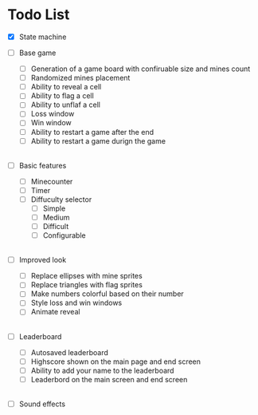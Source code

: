 # Todo List

- [x] State machine 

- [ ] Base game
    - [ ] Generation of a game board with confiruable size and mines count
    - [ ] Randomized mines placement
    - [ ] Ability to reveal a cell
    - [ ] Ability to flag a cell
    - [ ] Ability to unflaf a cell
    - [ ] Loss window
    - [ ] Win window
    - [ ] Ability to restart a game after the end 
    - [ ] Ability to restart a game durign the game
<br/><br/>
- [ ] Basic features
    - [ ] Minecounter
    - [ ] Timer
    - [ ] Diffuculty selector
        - [ ] Simple
        - [ ] Medium
        - [ ] Difficult
        - [ ] Configurable
<br/><br/>
- [ ] Improved look
    - [ ] Replace ellipses with mine sprites
    - [ ] Replace triangles with flag sprites
    - [ ] Make numbers colorful based on their number
    - [ ] Style loss and win windows
    - [ ] Animate reveal
<br/><br/>
- [ ] Leaderboard
    - [ ] Autosaved leaderboard
    - [ ] Highscore shown on the main page and end screen
    - [ ] Ability to add your name to the leaderboard 
    - [ ] Leaderbord on the main screen and end screen
<br/><br/>
- [ ] Sound effects
